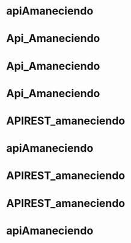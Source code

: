 # apiAmaneciendo
# Api_Amaneciendo
# Api_Amaneciendo
# Api_Amaneciendo
# APIREST_amaneciendo
# apiAmaneciendo
# APIREST_amaneciendo
# APIREST_amaneciendo
# apiAmaneciendo
